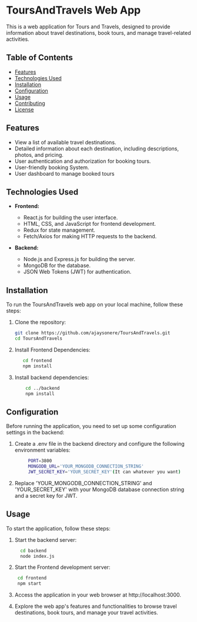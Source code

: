 # ToursAndTravels Web App

This is a web application for Tours and Travels, designed to provide information about travel destinations, book tours, and manage travel-related activities.

## Table of Contents

- [Features](#features)
- [Technologies Used](#technologies-used)
- [Installation](#installation)
- [Configuration](#configuration)
- [Usage](#usage)
- [Contributing](#contributing)
- [License](#license)

## Features

- View a list of available travel destinations.
- Detailed information about each destination, including descriptions, photos, and pricing.
- User authentication and authorization for booking tours.
- User-friendly booking System.
- User dashboard to manage booked tours

## Technologies Used

- **Frontend:**
  - React.js for building the user interface.
  - HTML, CSS, and JavaScript for frontend development.
  - Redux for state management.
  - Fetch/Axios for making HTTP requests to the backend.

- **Backend:**
  - Node.js and Express.js for building the server.
  - MongoDB for the database.
  - JSON Web Tokens (JWT) for authentication.

## Installation

To run the ToursAndTravels web app on your local machine, follow these steps:

1. Clone the repository:

   ```bash
   git clone https://github.com/ajaysonere/ToursAndTravels.git
   cd ToursAndTravels
2. Install Frontend Dependencies:
   ```bash
      cd frontend
      npm install  
3. Install backend dependencies:
   ```bash
       cd ../backend
       npm install  

## Configuration

Before running the application, you need to set up some configuration settings in the backend:

1. Create a .env file in the backend directory and configure the following environment variables:
   
   ```bash
        PORT=3800
        MONGODB_URL='YOUR_MONGODB_CONNECTION_STRING'
        JWT_SECRET_KEY='YOUR_SECRET_KEY'(It can whatever you want)
   
2. Replace 'YOUR_MONGODB_CONNECTION_STRING' and 'YOUR_SECRET_KEY' with your MongoDB database connection string and a secret key for JWT.

## Usage

To start the application, follow these steps:

1. Start the backend server:
   ```bash
     cd backend
     node index.js
   
2. Start the Frontend development server:
   ```bash
    cd frontend
    npm start
   
3. Access the application in your web browser at http://localhost:3000.

4. Explore the web app's features and functionalities to browse travel destinations, book tours, and manage your travel activities.
